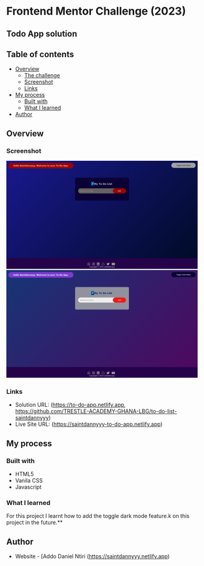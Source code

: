 # Frontend Mentor Challenge (2023)

## Todo App solution

## Table of contents

- [Overview](#overview)
  - [The challenge](#the-challenge)
  - [Screenshot](#screenshot)
  - [Links](#links)
- [My process](#my-process)
  - [Built with](#built-with)
  - [What I learned](#what-i-learned)
- [Author](#author)

## Overview

### Screenshot

![Dark Mode](img/dark_mode.png)  
![Light Mode](img/light.png)

### Links

- Solution URL: (https://to-do-app.netlify.app, https://github.com/TRESTLE-ACADEMY-GHANA-LBG/to-do-list-saintdannyyy)
- Live Site URL: (https://saintdannyyy-to-do-app.netlify.app)

## My process

### Built with

- HTML5
- Vanila CSS
- Javascript

### What I learned

For this project I learnt how to add the toggle dark mode feature.k on this project in the future.\*\*

## Author

- Website - [Addo Daniel Ntiri (https://saintdannyyy.netlify.app)
